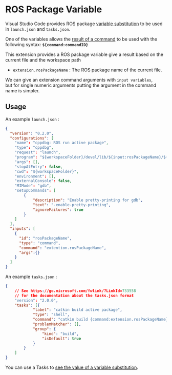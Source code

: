 # ROS Package Variable
Visual Studio Code provides ROS package [variable substitution](https://code.visualstudio.com/docs/editor/variables-reference) to be used in `launch.json` and `tasks.json`.

One of the variables allows the [result of a command](https://code.visualstudio.com/docs/editor/variables-reference#_command-variables) to be used with the following syntax: **`${command:commandID}`**

This extension provides a ROS package variable give a result based on the current file and the workspace path

* `extension.rosPackageName` : The ROS package name of the current file.

We can give an extension command arguments with `input variables`,  
but for single numeric arguments putting the argument in the command name is simpler.

## Usage
An example `launch.json` :
```json
{
  "version": "0.2.0",
  "configurations": [
    "name": "cppdbg: ROS run active package",
    "type": "cppdbg",
    "request": "launch",
    "program": "${workspaceFolder}/devel/lib/${input:rosPackageName}/${input:rosPackageName}_node",
    "args": [],
    "stopAtEntry": false,
    "cwd": "${workspaceFolder}",
    "environment": [],
    "externalConsole": false,
    "MIMode": "gdb",
    "setupCommands": [
        {
            "description": "Enable pretty-printing for gdb",
            "text": "-enable-pretty-printing",
            "ignoreFailures": true
        }
    ]
  ],
  "inputs": [
    {
      "id": "rosPackageName",
      "type": "command",
      "command": "extention.rosPackageName",
      "args":{}
    }
  ]
}
```

An example `tasks.json` :
```json
{
    // See https://go.microsoft.com/fwlink/?LinkId=733558
    // for the documentation about the tasks.json format
    "version": "2.0.0",
    "tasks": [{
            "label": "catkin build active package",
            "type": "shell",
            "command": "catkin build {command:extension.rosPackageName}",
            "problemMatcher": [],
            "group": {
                "kind": "build",
                "isDefault": true
            }
        }
    ]
}
```

You can use a Tasks to [see the value of a variable substitution](https://code.visualstudio.com/docs/editor/variables-reference#_how-can-i-know-a-variables-actual-value).
